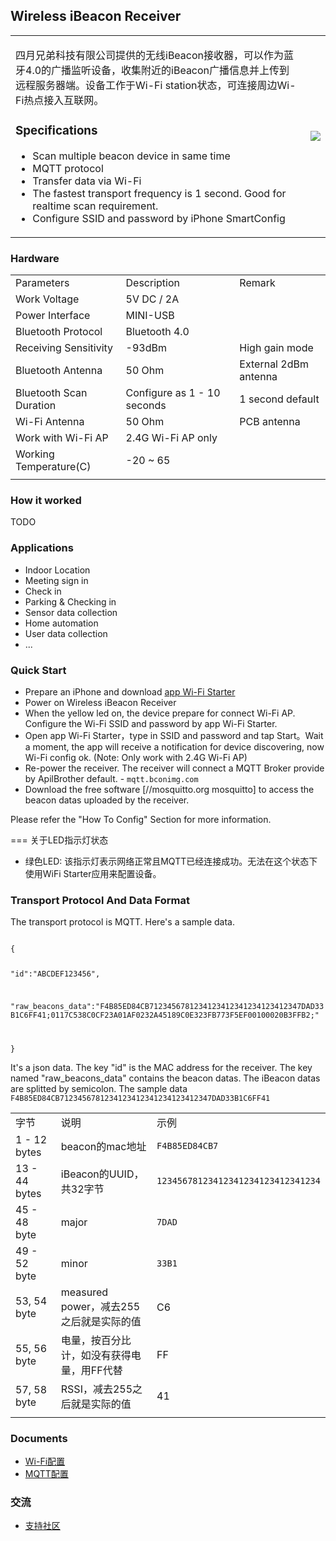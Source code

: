 

## Wireless iBeacon Receiver

<table>

<tr>

<td valign="top">

四月兄弟科技有限公司提供的无线iBeacon接收器，可以作为蓝牙4.0的广播监听设备，收集附近的iBeacon广播信息并上传到远程服务器端。设备工作于Wi-Fi
station状态，可连接周边Wi-Fi热点接入互联网。

### Specifications

  - Scan multiple beacon device in same time
  - MQTT protocol
  - Transfer data via Wi-Fi
  - The fastest transport frequency is 1 second. Good for realtime scan
    requirement.
  - Configure SSID and password by iPhone
SmartConfig

</td>

<td>

<img src=https://i1.aprbrother.com/wifi4.jpg-320.jpg align=right>

</td>

</tr>

</table>

### Hardware

|                         |                             |                       |
| ----------------------- | --------------------------- | --------------------- |
| Parameters              | Description                 | Remark                |
| Work Voltage            | 5V DC / 2A                  |                       |
| Power Interface         | MINI-USB                    |                       |
| Bluetooth Protocol      | Bluetooth 4.0               |                       |
| Receiving Sensitivity   | \-93dBm                     | High gain mode        |
| Bluetooth Antenna       | 50 Ohm                      | External 2dBm antenna |
| Bluetooth Scan Duration | Configure as 1 - 10 seconds | 1 second default      |
| Wi-Fi Antenna           | 50 Ohm                      | PCB antenna           |
| Work with Wi-Fi AP      | 2.4G Wi-Fi AP only          |                       |
| Working Temperature(C)  | \-20 ~ 65                   |                       |
|  |

### How it worked

TODO

### Applications

  - Indoor Location
  - Meeting sign in
  - Check in
  - Parking & Checking in
  - Sensor data collection
  - Home automation
  - User data collection
  - ...

### Quick Start

  - Prepare an iPhone and download [app Wi-Fi
    Starter](https://itunes.apple.com/app/texas-instruments-simplelink/id884122493?mt=8)
  - Power on Wireless iBeacon Receiver
  - When the yellow led on, the device prepare for connect Wi-Fi AP.
    Configure the Wi-Fi SSID and password by app Wi-Fi Starter.
  - Open app Wi-Fi Starter，type in SSID and password and tap Start。Wait
    a moment, the app will receive a notification for device
    discovering, now Wi-Fi config ok. (Note: Only work with 2.4G Wi-Fi
    AP)
  - Re-power the receiver. The receiver will connect a MQTT Broker
    provide by ApilBrother default. - `mqtt.bconimg.com`
  - Download the free software \[//mosquitto.org mosquitto\] to access
    the beacon datas uploaded by the receiver.

Please refer the "How To Config" Section for more information.

\=== 关于LED指示灯状态

  - 绿色LED: 该指示灯表示网络正常且MQTT已经连接成功。无法在这个状态下使用WiFi Starter应用来配置设备。

### Transport Protocol And Data Format

The transport protocol is MQTT. Here's a sample data.

<code>
{

"id":"ABCDEF123456",

"raw_beacons_data":"F4B85ED84CB7123456781234123412341234123412347DAD33B1C6FF41;0117C538C0CF23A01AF0232A45189C0E323FB773F5EF00100020B3FFB2;"

} </code>

It's a json data. The key "id" is the MAC address for the receiver. The
key named "raw_beacons_data" contains the beacon datas. The iBeacon
datas are splitted by semicolon. The sample data
`F4B85ED84CB7123456781234123412341234123412347DAD33B1C6FF41`

|               |                              |                                    |
| ------------- | ---------------------------- | ---------------------------------- |
| 字节            | 说明                           | 示例                                 |
| 1 - 12 bytes  | beacon的mac地址                 | `F4B85ED84CB7`                     |
| 13 - 44 bytes | iBeacon的UUID，共32字节           | `12345678123412341234123412341234` |
| 45 - 48 byte  | major                        | `7DAD`                             |
| 49 - 52 byte  | minor                        | `33B1`                             |
| 53, 54 byte   | measured power，减去255之后就是实际的值 | C6                                 |
| 55, 56 byte   | 电量，按百分比计，如没有获得电量，用FF代替       | FF                                 |
| 57, 58 byte   | RSSI，减去255之后就是实际的值           | 41                                 |
|  |

### Documents

  - [Wi-Fi配置](Wi-Fi_Config_For_Wi-Fi-BLE-Sniffer.md)
  - [MQTT配置](MQTT_Config_For_Wi-Fi-Ble-Sniffer.md)

### 交流

  - [支持社区](http://bbs.aprbrother.com/c/wifi)
